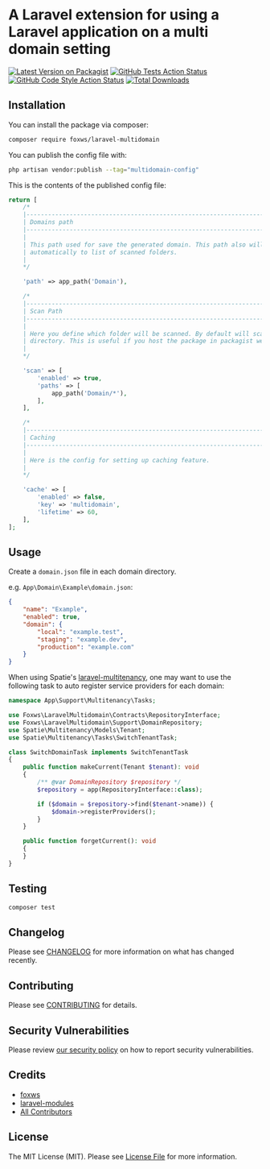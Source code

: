 # A Laravel extension for using a Laravel application on a multi domain setting

[![Latest Version on Packagist](https://img.shields.io/packagist/v/foxws/laravel-multidomain.svg?style=flat-square)](https://packagist.org/packages/foxws/laravel-multidomain)
[![GitHub Tests Action Status](https://img.shields.io/github/workflow/status/foxws/laravel-multidomain/run-tests?label=tests)](https://github.com/foxws/laravel-multidomain/actions?query=workflow%3Arun-tests+branch%3Amain)
[![GitHub Code Style Action Status](https://img.shields.io/github/workflow/status/foxws/laravel-multidomain/Fix%20PHP%20code%20style%20issues?label=code%20style)](https://github.com/foxws/laravel-multidomain/actions?query=workflow%3A"Fix+PHP+code+style+issues"+branch%3Amain)
[![Total Downloads](https://img.shields.io/packagist/dt/foxws/laravel-multidomain.svg?style=flat-square)](https://packagist.org/packages/foxws/laravel-multidomain)

## Installation

You can install the package via composer:

```bash
composer require foxws/laravel-multidomain
```

You can publish the config file with:

```bash
php artisan vendor:publish --tag="multidomain-config"
```

This is the contents of the published config file:

```php
return [
    /*
    |--------------------------------------------------------------------------
    | Domains path
    |--------------------------------------------------------------------------
    |
    | This path used for save the generated domain. This path also will be added
    | automatically to list of scanned folders.
    |
    */

    'path' => app_path('Domain'),

    /*
    |--------------------------------------------------------------------------
    | Scan Path
    |--------------------------------------------------------------------------
    |
    | Here you define which folder will be scanned. By default will scan vendor
    | directory. This is useful if you host the package in packagist website.
    |
    */

    'scan' => [
        'enabled' => true,
        'paths' => [
            app_path('Domain/*'),
        ],
    ],

    /*
    |--------------------------------------------------------------------------
    | Caching
    |--------------------------------------------------------------------------
    |
    | Here is the config for setting up caching feature.
    |
    */

    'cache' => [
        'enabled' => false,
        'key' => 'multidomain',
        'lifetime' => 60,
    ],
];
```

## Usage

Create a `domain.json` file in each domain directory.

e.g. `App\Domain\Example\domain.json`:

```json
{
    "name": "Example",
    "enabled": true,
    "domain": {
        "local": "example.test",
        "staging": "example.dev",
        "production": "example.com"
    }
}
```

When using Spatie's [laravel-multitenancy](https://github.com/spatie/laravel-multitenancy), one may want to use the following task to auto register service providers for each domain:

```php
namespace App\Support\Multitenancy\Tasks;

use Foxws\LaravelMultidomain\Contracts\RepositoryInterface;
use Foxws\LaravelMultidomain\Support\DomainRepository;
use Spatie\Multitenancy\Models\Tenant;
use Spatie\Multitenancy\Tasks\SwitchTenantTask;

class SwitchDomainTask implements SwitchTenantTask
{
    public function makeCurrent(Tenant $tenant): void
    {
        /** @var DomainRepository $repository */
        $repository = app(RepositoryInterface::class);

        if ($domain = $repository->find($tenant->name)) {
            $domain->registerProviders();
        }
    }

    public function forgetCurrent(): void
    {
    }
}
```

## Testing

```bash
composer test
```

## Changelog

Please see [CHANGELOG](CHANGELOG.md) for more information on what has changed recently.

## Contributing

Please see [CONTRIBUTING](https://github.com/foxws/.github/blob/main/CONTRIBUTING.md) for details.

## Security Vulnerabilities

Please review [our security policy](../../security/policy) on how to report security vulnerabilities.

## Credits

- [foxws](https://github.com/foxws)
- [laravel-modules](https://github.com/nWidart/laravel-modules)
- [All Contributors](../../contributors)

## License

The MIT License (MIT). Please see [License File](LICENSE.md) for more information.
